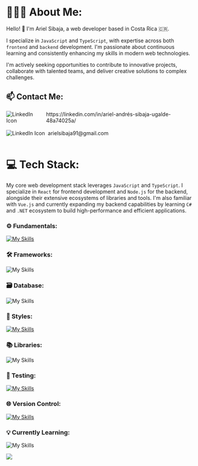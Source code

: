 # 🧑🏼‍💻 About Me:
Hello! 👋 I'm Ariel Sibaja, a web developer based in Costa Rica 🇨🇷.

I specialize in `JavaScript` and `TypeScript`, with expertise across both `frontend` and `backend` development. I'm passionate about continuous learning and consistently enhancing my skills in modern web technologies.

I'm actively seeking opportunities to contribute to innovative projects, collaborate with talented teams, and deliver creative solutions to complex challenges.


## 📫 Contact Me:
<div style="display: flex; align-items: center; gap: 8px;">
    <img
      src="https://go-skill-icons.vercel.app/api/icons?i=linkedin"
      alt="LinkedIn Icon"
    />
    <a href="https://linkedin.com/in/ariel-andrés-sibaja-ugalde-48a74025a/" style="text-decoration: none;">
        https://linkedin.com/in/ariel-andrés-sibaja-ugalde-48a74025a/
    </a>
</div>
<br>
<div style="display: flex; align-items: center; gap: 8px;">
    <img
      src="https://go-skill-icons.vercel.app/api/icons?i=gmail&theme=light"
      alt="LinkedIn Icon"
    />
    <a href="mailto:arielsibaja91@gmail.com" style="text-decoration: none;">
        arielsibaja91@gmail.com
    </a>
</div>

<br>

# 💻 Tech Stack:

My core web development stack leverages `JavaScript` and `TypeScript`. I specialize in `React` for frontend development and `Node.js` for the backend, alongside their extensive ecosystems of libraries and tools. I'm also familiar with `Vue.js` and currently expanding my backend capabilities by learning `C#` and `.NET` ecosystem to build high-performance and efficient applications.

### ⚙️ Fundamentals:

[![My Skills](https://skillicons.dev/icons?i=html,css,js,ts,nodejs)](https://skillicons.dev)

### 🛠️ Frameworks:

![My Skills](https://go-skill-icons.vercel.app/api/icons?i=react,express,vue)

### 🗃️  Database:

![My Skills](https://go-skill-icons.vercel.app/api/icons?i=sqlserver,mongo)

### 🎨  Styles:

[![My Skills](https://skillicons.dev/icons?i=tailwind,mui,bootstrap,sass)](https://skillicons.dev)

### 📚 Libraries:
![My Skills](https://go-skill-icons.vercel.app/api/icons?i=redux,pinia,reactquery)

### 🧪 Testing:

[![My Skills](https://skillicons.dev/icons?i=vitest,cypress)](https://skillicons.dev)

### 🌐 Version Control:

[![My Skills](https://skillicons.dev/icons?i=git,github)](https://skillicons.dev)

### 💡 Currently Learning:  
![My Skills](https://go-skill-icons.vercel.app/api/icons?i=cs,dotnet,sqlserver,azure,reactnative)
<br/>

![](https://github-readme-stats.vercel.app/api/top-langs/?username=ArielSibaja91&theme=transparent&hide_border=true&include_all_commits=true&count_private=true&layout=compact)
